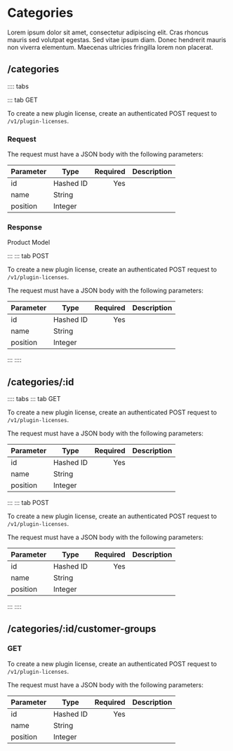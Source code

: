 # Categories

Lorem ipsum dolor sit amet, consectetur adipiscing elit. Cras rhoncus mauris sed volutpat egestas. Sed vitae ipsum diam. Donec hendrerit mauris non viverra elementum. Maecenas ultricies fringilla lorem non placerat.

## /categories

:::: tabs

::: tab GET

To create a new plugin license, create an authenticated POST request to `/v1/plugin-licenses`.

### Request

The request must have a JSON body with the following parameters:

| Parameter        | Type           | Required  |Description  |
| ---------------- |--------------| -----:| -----|
| id               | Hashed ID     |  Yes |  |
| name      | String      |    |  |
| position | Integer      |    |  |

<CodeSwitcher :languages="{json:'API',php:'PHP',js:'JS'}">
<template v-slot:php>

```php
Candy::categories()->get();
```

</template>
<template v-slot:js>

```js
let candy = new CandyClient;
candy.categories.get();
```

</template>
<template v-slot:json>

```json
{
	stuff: 'glenn'
}
```

</template>
</CodeSwitcher>

### Response

Product Model

:::
::: tab POST

To create a new plugin license, create an authenticated POST request to `/v1/plugin-licenses`.

The request must have a JSON body with the following parameters:

| Parameter        | Type           | Required  |Description  |
| ---------------- |--------------| -----:| -----|
| id               | Hashed ID     |  Yes |  |
| name      | String      |    |  |
| position | Integer      |    |  |

<CodeSwitcher :languages="{php:'PHP',json:'Rest API'}">
<template v-slot:php>

```php
$this->products()->save('stuff');
$this->products()->whoop();
```

</template>
<template v-slot:json>

```json
{
	stuff: 'glenn'
}
```

</template>
</CodeSwitcher>

:::
::::

## /categories/:id

:::: tabs
::: tab GET

To create a new plugin license, create an authenticated POST request to `/v1/plugin-licenses`.

The request must have a JSON body with the following parameters:

| Parameter        | Type           | Required  |Description  |
| ---------------- |--------------| -----:| -----|
| id               | Hashed ID     |  Yes |  |
| name      | String      |    |  |
| position | Integer      |    |  |

<CodeSwitcher :languages="{json:'API',php:'PHP',js:'JS'}">
<template v-slot:php>

```php
$this->products()->save('stuff');
$this->products()->whoop();
```

</template>
<template v-slot:js>

```js
let candy = new CandyClient;
candy.categories.get();
```

</template>
<template v-slot:json>

```json
{
	stuff: 'glenn'
}
```

</template>
</CodeSwitcher>

:::
::: tab POST

To create a new plugin license, create an authenticated POST request to `/v1/plugin-licenses`.

The request must have a JSON body with the following parameters:

| Parameter        | Type           | Required  |Description  |
| ---------------- |--------------| -----:| -----|
| id               | Hashed ID     |  Yes |  |
| name      | String      |    |  |
| position | Integer      |    |  |

<CodeSwitcher :languages="{php:'PHP',json:'Rest API'}">
<template v-slot:php>

```php
$this->products()->save('stuff');
$this->products()->whoop();
```

</template>
<template v-slot:json>

```json
{
	stuff: 'glenn'
}
```

</template>
</CodeSwitcher>

:::
::::

## /categories/:id/customer-groups


### GET
To create a new plugin license, create an authenticated POST request to `/v1/plugin-licenses`.

The request must have a JSON body with the following parameters:

| Parameter        | Type           | Required  |Description  |
| ---------------- |--------------| -----:| -----|
| id               | Hashed ID     |  Yes |  |
| name      | String      |    |  |
| position | Integer      |    |  |

<CodeSwitcher :languages="{php:'PHP',json:'Rest API'}">
<template v-slot:php>

```php
$this->products()->save('stuff');
$this->products()->whoop();
```

</template>
<template v-slot:json>

```json
{
	stuff: 'glenn'
}
```

</template>
</CodeSwitcher>
